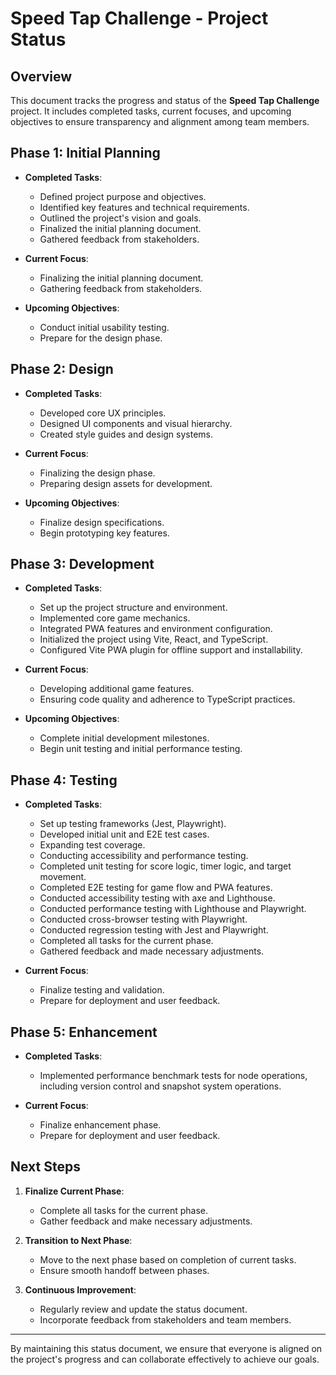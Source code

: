 # Speed Tap Challenge - Project Status

## Overview
This document tracks the progress and status of the **Speed Tap Challenge** project. It includes completed tasks, current focuses, and upcoming objectives to ensure transparency and alignment among team members.

## Phase 1: Initial Planning
- **Completed Tasks**:
  - Defined project purpose and objectives.
  - Identified key features and technical requirements.
  - Outlined the project's vision and goals.
  - Finalized the initial planning document.
  - Gathered feedback from stakeholders.

- **Current Focus**:
  - Finalizing the initial planning document.
  - Gathering feedback from stakeholders.

- **Upcoming Objectives**:
  - Conduct initial usability testing.
  - Prepare for the design phase.

## Phase 2: Design
- **Completed Tasks**:
  - Developed core UX principles.
  - Designed UI components and visual hierarchy.
  - Created style guides and design systems.

- **Current Focus**:
  - Finalizing the design phase.
  - Preparing design assets for development.

- **Upcoming Objectives**:
  - Finalize design specifications.
  - Begin prototyping key features.

## Phase 3: Development
- **Completed Tasks**:
  - Set up the project structure and environment.
  - Implemented core game mechanics.
  - Integrated PWA features and environment configuration.
  - Initialized the project using Vite, React, and TypeScript.
  - Configured Vite PWA plugin for offline support and installability.

- **Current Focus**:
  - Developing additional game features.
  - Ensuring code quality and adherence to TypeScript practices.

- **Upcoming Objectives**:
  - Complete initial development milestones.
  - Begin unit testing and initial performance testing.

## Phase 4: Testing
- **Completed Tasks**:
  - Set up testing frameworks (Jest, Playwright).
  - Developed initial unit and E2E test cases.
  - Expanding test coverage.
  - Conducting accessibility and performance testing.
  - Completed unit testing for score logic, timer logic, and target movement.
  - Completed E2E testing for game flow and PWA features.
  - Conducted accessibility testing with axe and Lighthouse.
  - Conducted performance testing with Lighthouse and Playwright.
  - Conducted cross-browser testing with Playwright.
  - Conducted regression testing with Jest and Playwright.
  - Completed all tasks for the current phase.
  - Gathered feedback and made necessary adjustments.

- **Current Focus**:
  - Finalize testing and validation.
  - Prepare for deployment and user feedback.

## Phase 5: Enhancement
- **Completed Tasks**:
  - Implemented performance benchmark tests for node operations, including version control and snapshot system operations.

- **Current Focus**:
  - Finalize enhancement phase.
  - Prepare for deployment and user feedback.

## Next Steps
1. **Finalize Current Phase**:
   - Complete all tasks for the current phase.
   - Gather feedback and make necessary adjustments.

2. **Transition to Next Phase**:
   - Move to the next phase based on completion of current tasks.
   - Ensure smooth handoff between phases.

3. **Continuous Improvement**:
   - Regularly review and update the status document.
   - Incorporate feedback from stakeholders and team members.

---

By maintaining this status document, we ensure that everyone is aligned on the project's progress and can collaborate effectively to achieve our goals.